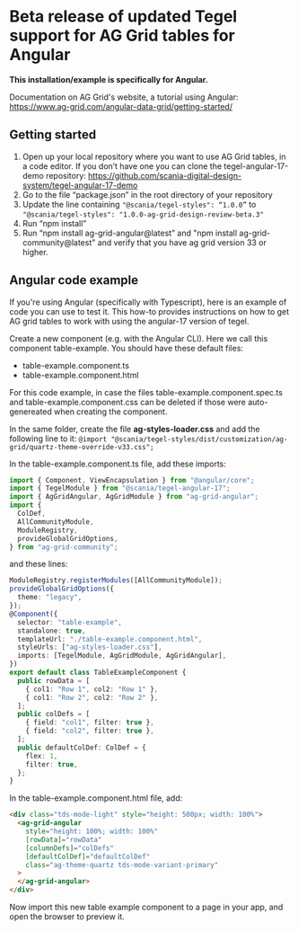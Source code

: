
# Beta release of updated Tegel support for AG Grid tables for Angular

**This installation/example is specifically for Angular.**

Documentation on AG Grid's website, a tutorial using Angular: https://www.ag-grid.com/angular-data-grid/getting-started/

## Getting started

1. Open up your local repository where you want to use AG Grid tables, in a code editor. If you don’t have one you can clone the tegel-angular-17-demo repository: https://github.com/scania-digital-design-system/tegel-angular-17-demo
2. Go to the file “package.json” in the root directory of your repository
3. Update the line containing `"@scania/tegel-styles": “1.0.0”` to `"@scania/tegel-styles": "1.0.0-ag-grid-design-review-beta.3"`
4. Run “npm install”
5. Run “npm install ag-grid-angular@latest” and "npm install ag-grid-community@latest" and verify that you have ag grid version 33 or higher.

## Angular code example

If you're using Angular (specifically with Typescript), here is an example of code you can use to test it. This how-to provides instructions on how to get AG grid tables to work with using the angular-17 version of tegel.
 
Create a new component (e.g. with the Angular CLI). Here we call this component table-example. You should have these default files:
- table-example.component.ts
- table-example.component.html

For this code example, in case the files table-example.component.spec.ts and table-example.component.css can be deleted if those were auto-genereated when creating the component.

In the same folder, create the file **ag-styles-loader.css** and add the following line to it:
`@import "@scania/tegel-styles/dist/customization/ag-grid/quartz-theme-override-v33.css";`
 
In the table-example.component.ts file, add these imports:
``` typescript
import { Component, ViewEncapsulation } from "@angular/core";
import { TegelModule } from "@scania/tegel-angular-17";
import { AgGridAngular, AgGridModule } from "ag-grid-angular";
import {
  ColDef,
  AllCommunityModule,
  ModuleRegistry,
  provideGlobalGridOptions,
} from "ag-grid-community";
```

and these lines:
``` typescript
ModuleRegistry.registerModules([AllCommunityModule]);
provideGlobalGridOptions({
  theme: "legacy",
});
@Component({
  selector: "table-example",
  standalone: true,
  templateUrl: "./table-example.component.html",
  styleUrls: ["ag-styles-loader.css"],
  imports: [TegelModule, AgGridModule, AgGridAngular],
})
export default class TableExampleComponent {
  public rowData = [
    { col1: "Row 1", col2: "Row 1" },
    { col1: "Row 2", col2: "Row 2" },
  ];
  public colDefs = [
    { field: "col1", filter: true },
    { field: "col2", filter: true },
  ];
  public defaultColDef: ColDef = {
    flex: 1,
    filter: true,
  };
}
```

In the table-example.component.html file, add:
``` html
<div class="tds-mode-light" style="height: 500px; width: 100%">
  <ag-grid-angular
    style="height: 100%; width: 100%"
    [rowData]="rowData"
    [columnDefs]="colDefs"
    [defaultColDef]="defaultColDef"
    class="ag-theme-quartz tds-mode-variant-primary"
  >
  </ag-grid-angular>
</div>
```
 
 
Now import this new table example component to a page in your app, and open the browser to preview it.